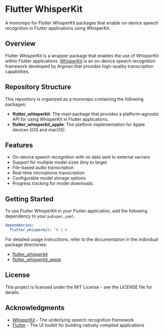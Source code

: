 # Flutter WhisperKit

A monorepo for Flutter WhisperKit packages that enable on-device speech recognition in Flutter applications using WhisperKit.

## Overview

Flutter WhisperKit is a wrapper package that enables the use of WhisperKit within Flutter applications. [WhisperKit](https://github.com/argmaxinc/WhisperKit) is an on-device speech recognition framework developed by Argmax that provides high-quality transcription capabilities.

## Repository Structure

This repository is organized as a monorepo containing the following packages:

- **flutter_whisperkit**: The main package that provides a platform-agnostic API for using WhisperKit in Flutter applications.
- **flutter_whisperkit_apple**: The platform implementation for Apple devices (iOS and macOS).

## Features

- On-device speech recognition with no data sent to external servers
- Support for multiple model sizes (tiny to large)
- File-based audio transcription
- Real-time microphone transcription
- Configurable model storage options
- Progress tracking for model downloads

## Getting Started

To use Flutter WhisperKit in your Flutter application, add the following dependency to your `pubspec.yaml`:

```yaml
dependencies:
  flutter_whisperkit: ^0.1.0
```

For detailed usage instructions, refer to the documentation in the individual package directories:

- [flutter_whisperkit](packages/flutter_whisperkit/README.md)
- [flutter_whisperkit_apple](packages/flutter_whisperkit_apple/README.md)

## License

This project is licensed under the MIT License - see the LICENSE file for details.

## Acknowledgments

- [WhisperKit](https://github.com/argmaxinc/WhisperKit) - The underlying speech recognition framework
- [Flutter](https://flutter.dev/) - The UI toolkit for building natively compiled applications
